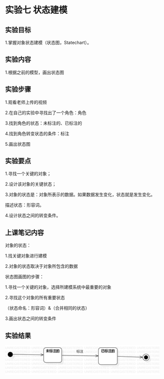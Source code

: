 # 实验七 状态建模

## 实验目标

1.掌握对象状态建模（状态图，Statechart）。

## 实验内容

1.根据之前的模型，画出状态图

## 实验步骤

1.观看老师上传的视频

2.在自己的实验中寻找出了一个角色：角色

3.找到角色的状态：未标注的、已标注的

4.找到角色转变状态的条件：标注

5.画出状态图

## 实验要点

1.寻找一个关键的对象；

2.设计该对象的关键状态；

3.对象的状态是：对象所表示的数据。如果数据发生变化，状态就是发生变化。

描述状态：形容词。

4.设计状态之间的转变条件。

## 上课笔记内容

对象的状态：

1.找关键对象进行建模

2.对象的状态取决于对象所包含的数据

状态图画图的步骤：

1.寻找一个关键的对象，选择所建模系统中最重要的对象

2.寻找这个对象的所有重要状态

（状态命名：形容词）&（合并相同的状态）

3.画出状态之间的转变条件

## 实验结果

![状态图](./character.jpg)
